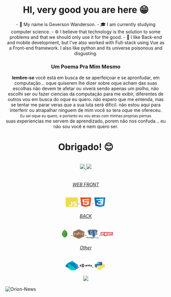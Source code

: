 <div align="center">
  <h1> HI, very good you are here 😁</h1>
</div>

<div align="center">
- 🌌 My name is Geverson Wanderson.
- 🎓 I am currently studying computer science.
- ⚙️ I believe that technology is the solution to some problems and that we should only use it for the good.
- 📌 I like Back-end and mobile development, but I've also worked with Full-stack using Vue as a Front-end framework. I also like python and its universe
poisonous and disgusting.
</div>

<div align="center">
<h3> Um Poema Pra Mim Mesmo </h3>
<b> lembre-se </b> você está em busca de se aperfeiçoar e se apronfudar, em computação...
oque quiserem lhe dizer sobre oque acham das suas escolhas não devem te afetar ou viverá sendo apenas um piolho,
não escolhi ser ou fazer ciencias da computação para me exibir, diferentes de outros vou em busca do oque eu quero.
não espero que me entenda, mas se tentar me parar veras que a sua luta será dificil.
não estou aqui para interferir ou atrapalhar ninguem de mim você so tera oque me ofereceu.
  </br>
  <small> Eu sei oque eu quero, e portanto eu vou atras com minhas proprias pernas </small>
  </br>
suas experiencias me servem de aprendizado, porem não nos confuda... eu não sou você e nem quero ser.
<h1> Obrigado! 😊 </h1>
</br>
</div>
<div align="center">
  <a href="https://github.com/Orion-News">
  <img height="180em" src="https://github-readme-stats.vercel.app/api?username=Orion-News&show_icons=true&theme=dark&include_all_commits=true&count_private=true"/>
  <img height="180em" src="https://github-readme-stats.vercel.app/api/top-langs/?username=Orion-News&layout=compact&langs_count=7&theme=dark"/>
</div>
 
<div align="center" style="display: inline_block">
  <br>
  <h6> WEB FRONT </h6>
  <img align="center" alt="Javascript" height="30" width="40" src="https://raw.githubusercontent.com/devicons/devicon/master/icons/javascript/javascript-plain.svg">
  <img align="center" alt="HTML" height="30" width="40" src="https://raw.githubusercontent.com/devicons/devicon/master/icons/html5/html5-original.svg">
  <img align="center" alt="CSS" height="30" width="40" src="https://raw.githubusercontent.com/devicons/devicon/master/icons/css3/css3-original.svg">
  
  </br>
  <h6> BACK </h6>
  
  <img align="center" alt="MongoDB" height="30" width="40" src="https://github.com/devicons/devicon/blob/master/icons/mongodb/mongodb-original.svg">
  <img align="center" alt="Mocha" height="30" width="40" src="https://github.com/devicons/devicon/blob/master/icons/mocha/mocha-plain.svg">
  <img align="center" alt="Postgre" height="30" width="40" src="https://github.com/devicons/devicon/blob/master/icons/postgresql/postgresql-original-wordmark.svg">
  <img align="center" alt="NPM" height="30" width="40" src="https://github.com/devicons/devicon/blob/master/icons/npm/npm-original-wordmark.svg">
  </br>
  
  <h6> Other </h6>
  <img align="center" alt="CSS" height="30" width="40" src="https://github.com/devicons/devicon/blob/master/icons/dart/dart-original.svg">
  <img align="center" alt="Unity" height="30" width="40" src="https://github.com/devicons/devicon/blob/master/icons/unity/unity-original-wordmark.svg">
  <img align="center" alt="Python" height="30" width="40" src="https://github.com/devicons/devicon/blob/master/icons/python/python-original.svg"> 
</div>
</br>

<div align="center">
<a href="https://www.linkedin.com/in/geverson-w-7b9850179/" target="_blank"><img src="https://img.shields.io/badge/-LinkedIn-%230077B5?style=for-the-badge&logo=linkedin&logoColor=white" target="_blank"></a>

<p align="left"> <img src="https://komarev.com/ghpvc/?username=Orion-News&label=Profile%20views&color=0400f5&style=flat" alt="Orion-News" /> </p>
</div>
